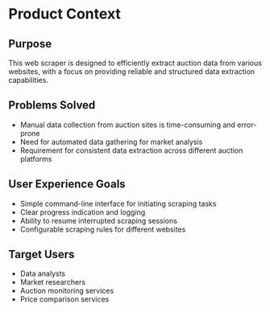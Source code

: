 # Product Context

## Purpose
This web scraper is designed to efficiently extract auction data from various websites, with a focus on providing reliable and structured data extraction capabilities.

## Problems Solved
- Manual data collection from auction sites is time-consuming and error-prone
- Need for automated data gathering for market analysis
- Requirement for consistent data extraction across different auction platforms

## User Experience Goals
- Simple command-line interface for initiating scraping tasks
- Clear progress indication and logging
- Ability to resume interrupted scraping sessions
- Configurable scraping rules for different websites

## Target Users
- Data analysts
- Market researchers
- Auction monitoring services
- Price comparison services 